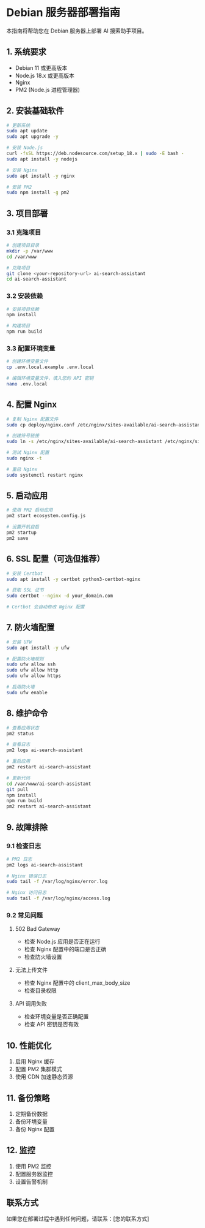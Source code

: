 # Debian 服务器部署指南

本指南将帮助您在 Debian 服务器上部署 AI 搜索助手项目。

## 1. 系统要求

- Debian 11 或更高版本
- Node.js 18.x 或更高版本
- Nginx
- PM2 (Node.js 进程管理器)

## 2. 安装基础软件

```bash
# 更新系统
sudo apt update
sudo apt upgrade -y

# 安装 Node.js
curl -fsSL https://deb.nodesource.com/setup_18.x | sudo -E bash -
sudo apt install -y nodejs

# 安装 Nginx
sudo apt install -y nginx

# 安装 PM2
sudo npm install -g pm2
```

## 3. 项目部署

### 3.1 克隆项目

```bash
# 创建项目目录
mkdir -p /var/www
cd /var/www

# 克隆项目
git clone <your-repository-url> ai-search-assistant
cd ai-search-assistant
```

### 3.2 安装依赖

```bash
# 安装项目依赖
npm install

# 构建项目
npm run build
```

### 3.3 配置环境变量

```bash
# 创建环境变量文件
cp .env.local.example .env.local

# 编辑环境变量文件，填入您的 API 密钥
nano .env.local
```

## 4. 配置 Nginx

```bash
# 复制 Nginx 配置文件
sudo cp deploy/nginx.conf /etc/nginx/sites-available/ai-search-assistant

# 创建符号链接
sudo ln -s /etc/nginx/sites-available/ai-search-assistant /etc/nginx/sites-enabled/

# 测试 Nginx 配置
sudo nginx -t

# 重启 Nginx
sudo systemctl restart nginx
```

## 5. 启动应用

```bash
# 使用 PM2 启动应用
pm2 start ecosystem.config.js

# 设置开机自启
pm2 startup
pm2 save
```

## 6. SSL 配置（可选但推荐）

```bash
# 安装 Certbot
sudo apt install -y certbot python3-certbot-nginx

# 获取 SSL 证书
sudo certbot --nginx -d your_domain.com

# Certbot 会自动修改 Nginx 配置
```

## 7. 防火墙配置

```bash
# 安装 UFW
sudo apt install -y ufw

# 配置防火墙规则
sudo ufw allow ssh
sudo ufw allow http
sudo ufw allow https

# 启用防火墙
sudo ufw enable
```

## 8. 维护命令

```bash
# 查看应用状态
pm2 status

# 查看日志
pm2 logs ai-search-assistant

# 重启应用
pm2 restart ai-search-assistant

# 更新代码
cd /var/www/ai-search-assistant
git pull
npm install
npm run build
pm2 restart ai-search-assistant
```

## 9. 故障排除

### 9.1 检查日志

```bash
# PM2 日志
pm2 logs ai-search-assistant

# Nginx 错误日志
sudo tail -f /var/log/nginx/error.log

# Nginx 访问日志
sudo tail -f /var/log/nginx/access.log
```

### 9.2 常见问题

1. 502 Bad Gateway
   - 检查 Node.js 应用是否正在运行
   - 检查 Nginx 配置中的端口是否正确
   - 检查防火墙设置

2. 无法上传文件
   - 检查 Nginx 配置中的 client_max_body_size
   - 检查目录权限

3. API 调用失败
   - 检查环境变量是否正确配置
   - 检查 API 密钥是否有效

## 10. 性能优化

1. 启用 Nginx 缓存
2. 配置 PM2 集群模式
3. 使用 CDN 加速静态资源

## 11. 备份策略

1. 定期备份数据
2. 备份环境变量
3. 备份 Nginx 配置

## 12. 监控

1. 使用 PM2 监控
2. 配置服务器监控
3. 设置告警机制

## 联系方式

如果您在部署过程中遇到任何问题，请联系：[您的联系方式]

